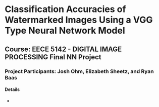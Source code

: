# Classification Accuracies of Watermarked Images Using a VGG Type Neural Network Model

## Course: EECE 5142 - DIGITAL IMAGE PROCESSING Final NN Project

### Project Participants: Josh Ohm, Elizabeth Sheetz, and Ryan Baas

#### Details

* 
